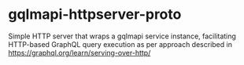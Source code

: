 # gqlmapi-httpserver-proto
Simple HTTP server that wraps a gqlmapi service instance, facilitating HTTP-based GraphQL query execution as per approach described in https://graphql.org/learn/serving-over-http/
